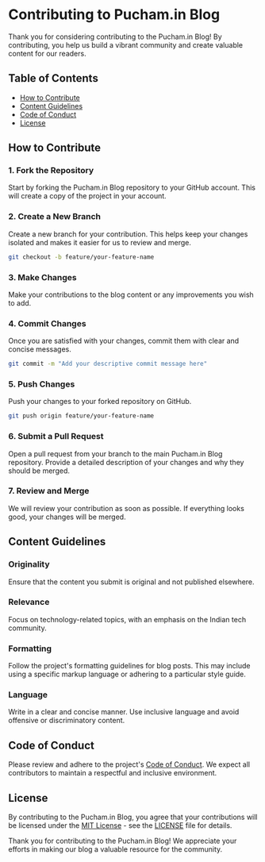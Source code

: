 # Contributing to Pucham.in Blog

Thank you for considering contributing to the Pucham.in Blog! By contributing, you help us build a vibrant community and create valuable content for our readers.

## Table of Contents

- [How to Contribute](#how-to-contribute)
- [Content Guidelines](#content-guidelines)
- [Code of Conduct](#code-of-conduct)
- [License](#license)

## How to Contribute

### 1. Fork the Repository

Start by forking the Pucham.in Blog repository to your GitHub account. This will create a copy of the project in your account.

### 2. Create a New Branch

Create a new branch for your contribution. This helps keep your changes isolated and makes it easier for us to review and merge.

```bash
git checkout -b feature/your-feature-name
```

### 3. Make Changes

Make your contributions to the blog content or any improvements you wish to add.

### 4. Commit Changes

Once you are satisfied with your changes, commit them with clear and concise messages.

```bash 
git commit -m "Add your descriptive commit message here"
```

### 5. Push Changes

Push your changes to your forked repository on GitHub.

```bash
git push origin feature/your-feature-name
```

### 6. Submit a Pull Request

Open a pull request from your branch to the main Pucham.in Blog repository. Provide a detailed description of your changes and why they should be merged.

### 7. Review and Merge

We will review your contribution as soon as possible. If everything looks good, your changes will be merged.

## Content Guidelines

### Originality

Ensure that the content you submit is original and not published elsewhere.

### Relevance

Focus on technology-related topics, with an emphasis on the Indian tech community.

### Formatting

Follow the project's formatting guidelines for blog posts. This may include using a specific markup language or adhering to a particular style guide.

### Language

Write in a clear and concise manner. Use inclusive language and avoid offensive or discriminatory content.

## Code of Conduct

Please review and adhere to the project's [Code of Conduct](CODE_OF_CONDUCT.md). We expect all contributors to maintain a respectful and inclusive environment.

## License

By contributing to the Pucham.in Blog, you agree that your contributions will be licensed under the [MIT License](LICENSE) - see the [LICENSE](LICENSE) file for details.

Thank you for contributing to the Pucham.in Blog! We appreciate your efforts in making our blog a valuable resource for the community.
